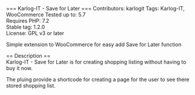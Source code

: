 === Karlog-IT - Save for Later ===
Contributors: karlogit
Tags: Karlog-IT, WooCommerce
Tested up to: 5.7  
Requires PHP: 7.2  
Stable tag: 1.2.0  
License: GPL v3 or later  

Simple extension to WooCommerce for easy add Save for Later function

== Description ==  
Karlog-IT - Save for Later is for creating shopping listing without having to buy it now.

The pluing provide a shortcode for creating a page for the user to see there stored shopping list.